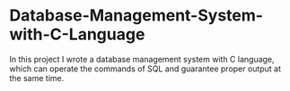 # Database-Management-System-with-C-Language
In this project I wrote a database management system with C language, which can operate the commands of SQL and guarantee proper output at the same time.

